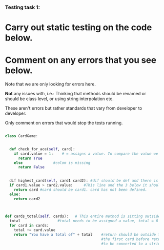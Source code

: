 ### Testing task 1:

# Carry out static testing on the code below.
# Comment on any errors that you see below.

Note that we are only looking for errors here.

**Not** any issues with, i.e.: 
Thinking that methods should be renamed or should be class level, or using string interpolation etc. 

These aren't errors but rather standards that vary from developer to developer. 

Only comment on errors that would stop the tests running.

```python

class CardGame:


  def check_for_ace(self, card):
    if card.value = 1:    # = assigns a value. To compare the value we should be using ==
      return True
    else              #colon is missing
      return False
   

  dif highest_card(self, card1 card2): #dif should be def and there is a comma missing between card1 and card2
  if card1.value > card2.value:     #This line and the 3 below it should all be indented
    return card #card should be card1. card has not been defined.
  else:
    return card2
  


def cards_total(self, cards):   # This entire method is sitting outside the class. It needs to be indented.
  total                 #total needs to be assigned a value, total = 0 for instance
  for card in cards:
    total += card.value
    return "You have a total of" + total    #return should be outside the for loop. This would only add
                                            #the first card before returning the  value. Also total needs
                                            #to be converted to a string.
  
```
